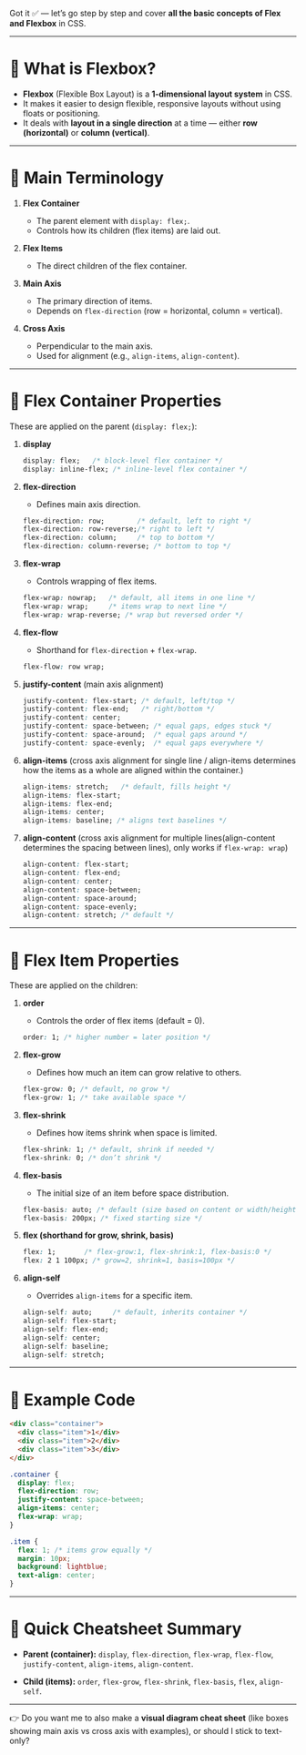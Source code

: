 Got it ✅ — let’s go step by step and cover **all the basic concepts of Flex and Flexbox** in CSS.

---

# 🔹 What is Flexbox?

* **Flexbox** (Flexible Box Layout) is a **1-dimensional layout system** in CSS.
* It makes it easier to design flexible, responsive layouts without using floats or positioning.
* It deals with **layout in a single direction** at a time — either **row (horizontal)** or **column (vertical)**.

---

# 🔹 Main Terminology

1. **Flex Container**

   * The parent element with `display: flex;`.
   * Controls how its children (flex items) are laid out.

2. **Flex Items**

   * The direct children of the flex container.

3. **Main Axis**

   * The primary direction of items.
   * Depends on `flex-direction` (row = horizontal, column = vertical).

4. **Cross Axis**

   * Perpendicular to the main axis.
   * Used for alignment (e.g., `align-items`, `align-content`).

---

# 🔹 Flex Container Properties

These are applied on the parent (`display: flex;`):

1. **display**

   ```css
   display: flex;   /* block-level flex container */
   display: inline-flex; /* inline-level flex container */
   ```

2. **flex-direction**

   * Defines main axis direction.

   ```css
   flex-direction: row;        /* default, left to right */
   flex-direction: row-reverse;/* right to left */
   flex-direction: column;     /* top to bottom */
   flex-direction: column-reverse; /* bottom to top */
   ```

3. **flex-wrap**

   * Controls wrapping of flex items.

   ```css
   flex-wrap: nowrap;   /* default, all items in one line */
   flex-wrap: wrap;     /* items wrap to next line */
   flex-wrap: wrap-reverse; /* wrap but reversed order */
   ```

4. **flex-flow**

   * Shorthand for `flex-direction` + `flex-wrap`.

   ```css
   flex-flow: row wrap;
   ```

5. **justify-content** (main axis alignment)

   ```css
   justify-content: flex-start; /* default, left/top */
   justify-content: flex-end;   /* right/bottom */
   justify-content: center;     
   justify-content: space-between; /* equal gaps, edges stuck */
   justify-content: space-around;  /* equal gaps around */
   justify-content: space-evenly;  /* equal gaps everywhere */
   ```

6. **align-items** (cross axis alignment for single line / align-items determines how the items as a whole are aligned within the container.)

   ```css
   align-items: stretch;   /* default, fills height */
   align-items: flex-start; 
   align-items: flex-end;
   align-items: center;
   align-items: baseline; /* aligns text baselines */
   ```

7. **align-content** (cross axis alignment for multiple lines(align-content determines the spacing between lines), only works if `flex-wrap: wrap`)

   ```css
   align-content: flex-start;
   align-content: flex-end;
   align-content: center;
   align-content: space-between;
   align-content: space-around;
   align-content: space-evenly;
   align-content: stretch; /* default */
   ```

---

# 🔹 Flex Item Properties

These are applied on the children:

1. **order**

   * Controls the order of flex items (default = 0).

   ```css
   order: 1; /* higher number = later position */
   ```

2. **flex-grow**

   * Defines how much an item can grow relative to others.

   ```css
   flex-grow: 0; /* default, no grow */
   flex-grow: 1; /* take available space */
   ```

3. **flex-shrink**

   * Defines how items shrink when space is limited.

   ```css
   flex-shrink: 1; /* default, shrink if needed */
   flex-shrink: 0; /* don’t shrink */
   ```

4. **flex-basis**

   * The initial size of an item before space distribution.

   ```css
   flex-basis: auto; /* default (size based on content or width/height) */
   flex-basis: 200px; /* fixed starting size */
   ```

5. **flex (shorthand for grow, shrink, basis)**

   ```css
   flex: 1;       /* flex-grow:1, flex-shrink:1, flex-basis:0 */
   flex: 2 1 100px; /* grow=2, shrink=1, basis=100px */
   ```

6. **align-self**

   * Overrides `align-items` for a specific item.

   ```css
   align-self: auto;     /* default, inherits container */
   align-self: flex-start;
   align-self: flex-end;
   align-self: center;
   align-self: baseline;
   align-self: stretch;
   ```

---

# 🔹 Example Code

```html
<div class="container">
  <div class="item">1</div>
  <div class="item">2</div>
  <div class="item">3</div>
</div>
```

```css
.container {
  display: flex;
  flex-direction: row;
  justify-content: space-between;
  align-items: center;
  flex-wrap: wrap;
}

.item {
  flex: 1; /* items grow equally */
  margin: 10px;
  background: lightblue;
  text-align: center;
}
```

---

# 🔹 Quick Cheatsheet Summary

* **Parent (container):**
  `display`, `flex-direction`, `flex-wrap`, `flex-flow`,
  `justify-content`, `align-items`, `align-content`.

* **Child (items):**
  `order`, `flex-grow`, `flex-shrink`, `flex-basis`, `flex`, `align-self`.

---

👉 Do you want me to also make a **visual diagram cheat sheet** (like boxes showing main axis vs cross axis with examples), or should I stick to text-only?
